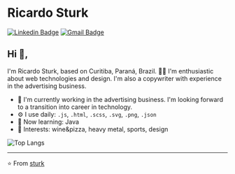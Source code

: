 # Ricardo Sturk 
[![Linkedin Badge](https://img.shields.io/badge/-rsturk-blue?style=flat-square&logo=Linkedin&logoColor=white&link=https://www.linkedin.com/in/rsturk87/)](https://www.linkedin.com/in/rsturk87/) [![Gmail Badge](https://img.shields.io/badge/-sturk.ru@gmail.com-c14438?style=flat-square&logo=Gmail&logoColor=white&link=mailto:sturk.ru@gmail.com)](mailto:sturk.ru@gmail.com)

## Hi 👋, 
I'm Ricardo Sturk, based on Curitiba, Paraná, Brazil. 👨‍💻 I'm enthusiastic about web technologies and design. I'm also a copywriter with experience in the advertising business. 

- 🏢 I'm currently working in the advertising business. I'm looking forward to a transition into career in technology.
- ⚙️ I use daily: `.js`, `.html`, `.scss`, `.svg`, `.png`, `.json`
- 🌱 Now learning: Java
- 💜 Interests: wine&pizza, heavy metal, sports, design

![Top Langs](https://github-readme-stats.vercel.app/api/top-langs/?username=rsturk87)

---
⭐️ From [sturk](https://github.com/rsturk87)
